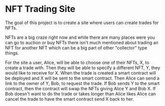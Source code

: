 # NFT Trading Site

The goal of this project is to create a site where users can create trades for NFTs.

NFTs are a big craze right now and while there are many places were you can go to auction or buy NFTs there isn't much mentioned about trading an NFT for another NFT which can be a big part of other "collector" type things.

For the site a user, Alice,  will be able to choose one of their NFTs, X, to create a trade with. Then they will be able to specify a different NFT, Y,  they would like to receive for X. When the trade is created a smart contract will be deployed and X will be sent to the smart contract. Then Alice can send a link to the owner of Y, Bob, to request the trade. If Bob sends Y to the smart contract, then the contract will swap the NFTs giving Alice Y and Bob X. If Bob doesn't want to do the trade or takes longer than Alice likes Alice can cancel the trade to have the smart contract send X back to her.
